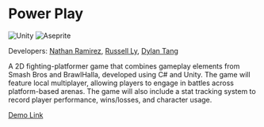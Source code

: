 # Power Play

![Unity](https://img.shields.io/badge/Unity-100000?style=for-the-badge&logo=unity&logoColor=white)
![Aseprite](https://img.shields.io/badge/Aseprite-FFFFFF?style=for-the-badge&logo=Aseprite&logoColor=#7D929E)


 Developers: [Nathan Ramirez](https://github.com/ramirez-nathan),
            [Russell Ly](https://github.com/Ampherost),
            [Dylan Tang](https://github.com/TangDylan1)

A 2D fighting-platformer game that combines gameplay elements from Smash Bros and BrawlHalla, developed using C# and Unity.
The game will feature local multiplayer, allowing players to engage in battles across platform-based arenas.
The game will also include a stat tracking system to record player performance, wins/losses, and character usage.

[Demo Link](https://drive.google.com/file/d/1bgLFPXXkfcJYM_3qV7aUaQV9wULe55j0/view?usp=sharing)
